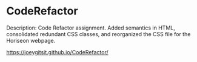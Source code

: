 # CodeRefactor

Description: Code Refactor assignment. Added semantics in HTML, consolidated redundant CSS classes, and reorganized the CSS file for the Horiseon webpage.

https://joeygitsit.github.io/CodeRefactor/